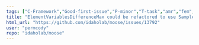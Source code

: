 ```yaml
---
tags: ["C-Framework","Good-first-issue","P-minor","T-task","amr","fem","finite-elements","finite-volumes","multiphysics","object-oriented","parallel","simulation"]
title: "ElementVariablesDifferenceMax could be refactored to use SamplerBase"
html_url: "https://github.com/idaholab/moose/issues/13792"
user: "permcody"
repo: "idaholab/moose"
---
```


